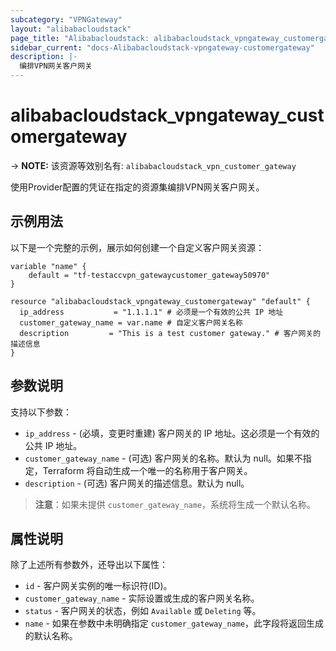 ```yaml
---
subcategory: "VPNGateway"
layout: "alibabacloudstack"
page_title: "Alibabacloudstack: alibabacloudstack_vpngateway_customergateway"
sidebar_current: "docs-Alibabacloudstack-vpngateway-customergateway"
description: |- 
  编排VPN网关客户网关
---
```


# alibabacloudstack_vpngateway_customergateway
-> **NOTE:** 该资源等效别名有: `alibabacloudstack_vpn_customer_gateway`

使用Provider配置的凭证在指定的资源集编排VPN网关客户网关。

## 示例用法

以下是一个完整的示例，展示如何创建一个自定义客户网关资源：

```hcl
variable "name" {
    default = "tf-testaccvpn_gatewaycustomer_gateway50970"
}

resource "alibabacloudstack_vpngateway_customergateway" "default" {
  ip_address           = "1.1.1.1" # 必须是一个有效的公共 IP 地址
  customer_gateway_name = var.name # 自定义客户网关名称
  description         = "This is a test customer gateway." # 客户网关的描述信息
}
```

## 参数说明

支持以下参数：

* `ip_address` - (必填，变更时重建) 客户网关的 IP 地址。这必须是一个有效的公共 IP 地址。
* `customer_gateway_name` - (可选) 客户网关的名称。默认为 null。如果不指定，Terraform 将自动生成一个唯一的名称用于客户网关。
* `description` - (可选) 客户网关的描述信息。默认为 null。

> **注意**：如果未提供 `customer_gateway_name`，系统将生成一个默认名称。

## 属性说明

除了上述所有参数外，还导出以下属性：

* `id` - 客户网关实例的唯一标识符(ID)。
* `customer_gateway_name` - 实际设置或生成的客户网关名称。
* `status` - 客户网关的状态，例如 `Available` 或 `Deleting` 等。
* `name` - 如果在参数中未明确指定 `customer_gateway_name`，此字段将返回生成的默认名称。